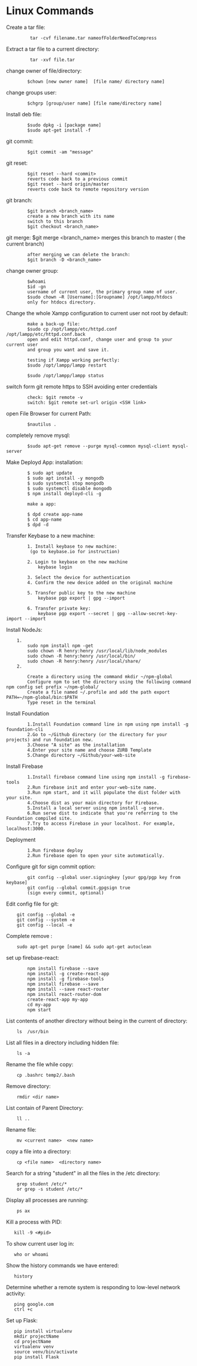 # Linux Commands

Create a tar file:

             tar -cvf filename.tar nameofFolderNeedToCompress

Extract a tar file to a current directory:

             tar -xvf file.tar
             
change owner of file/directory:

            $chown [new owner name]  [file name/ directory name]

change groups user:

            $chgrp [group/user name] [file name/directory name]

Install deb file:

            $sudo dpkg -i [package name]
            $sudo apt-get install -f 

git commit:

            $git commit -am "message"
            
git reset:

            $git reset --hard <commit>
            reverts code back to a previous commit
            $git reset --hard origin/master
            reverts code back to remote repository version
            
git branch:

            $git branch <branch_name>
            create a new branch with its name
            switch to this branch
            $git checkout <branch_name>
            
git merge:
            $git merge <branch_name>
            merges this branch to master ( the current branch)

            after merging we can delete the branch:
            $git branch -D <branch_name>
            
change owner group:

            $whoami
            $id -gn
            username of current user, the primary group name of user.
            $sudo chown –R [Username]:[Groupname] /opt/lampp/htdocs
            only for htdocs directory.

Change the whole Xampp configuration to current user not root by default:

            make a back-up file:
            $sudo cp /opt/lampp/etc/httpd.conf /opt/lampp/etc/httpd.conf.back
            open and edit httpd.conf, change user and group to your current user 
            and group you want and save it.

            testing if Xampp working perfectly:
            $sudo /opt/lampp/lampp restart

            $sudo /opt/lampp/lampp status
            
switch form git remote https to SSH avoiding enter credentials

            check: $git remote -v
            switch: $git remote set-url origin <SSH link>

open File Browser for current Path:

            $nautilus .

completely remove mysql:

            $sudo apt-get remove --purge mysql-common mysql-client mysql-server

Make Deployd App: installation: 

            $ sudo apt update
            $ sudo apt install -y mongodb
            $ sudo systemctl stop mongodb
            $ sudo systemctl disable mongodb
            $ npm install deployd-cli -g

            make a app:

            $ dpd create app-name
            $ cd app-name
            $ dpd -d

Transfer Keybase to a new machine:

            1. Install keybase to new machine:
             (go to keybase.io for instruction)

            2. Login to keybase on the new machine
                keybase login

            3. Select the device for authentication
            4. Confirm the new device added on the original machine

            5. Transfer public key to the new machine
                keybase pgp export | gpg --import
                
            6. Transfer private key:
                keybase pgp export --secret | gpg --allow-secret-key-import --import

Install NodeJs:

        1. 
            sudo npm install npm -get
            sudo chown -R henry:henry /usr/local/lib/node_modules
            sudo chown -R henry:henry /usr/local/bin/
            sudo chown -R henry:henry /usr/local/share/
        2.
        
            Create a directory using the command mkdir ~/npm-global
            Configure npm to set the directory using the following command npm config set prefix ~/npm-global/
            Create a file named ~/.profile and add the path export PATH=~/npm-global/bin:$PATH
            Type reset in the terminal
            
Install Foundation

            1.Install Foundation command line in npm using npm install -g foundation-cli
            2.Go to ~/Github directory (or the directory for your projects) and run foundation new.
            3.Choose "A site" as the installation
            4.Enter your site name and choose ZURB Template
            5.Change directory ~/Github/your-web-site

Install Firebase

            1.Install firebase command line using npm install -g firebase-tools
            2.Run firebase init and enter your-web-site name.
            3.Run npm start, and it will populate the dist folder with your site.
            4.Choose dist as your main directory for Firebase.
            5.Install a local server using npm install -g serve.
            6.Run serve dist to indicate that you're referring to the Foundation compiled site.
            7.Try to access Firebase in your localhost. For example, localhost:3000.
            
Deployment

            1.Run firebase deploy
            2.Run firebase open to open your site automatically.

Configure git for sign commit option:

            git config --global user.signingkey [your gpg/pgp key from keybase]
            git config --global commit.gpgsign true  
            (sign every commit, optional)

Edit config file for git:

	    git config --global -e
	    git config --system -e
	    git config --local -e

Complete remove :

	    sudo apt-get purge [name] && sudo apt-get autoclean 

set up firebase-react:

            npm install firebase --save
            npm install -g create-react-app
            npm install -g firebase-tools
            npm install firebase --save
            mpm install --save react-router
            npm install react-router-dom
            create-react-app my-app  
            cd my-app
            npm start  
List contents of another directory without being in the current of directory:

	    ls  /usr/bin
	    
List all files in a directory including hidden file:
            
	    ls -a
	    
Rename the file while copy:

	    cp .bashrc temp2/.bash
	    
Remove directory:

	    rmdir <dir name>
	    
List contain of Parent Directory:

	    ll ..
	  
Rename file:

	    mv <current name>  <new name>
	    
copy a file into a directory:

	    cp <file name>  <directory name>
	    
Search for a string "student" in all the files in the /etc directory:

	    grep student /etc/*
	    or grep -s student /etc/*  
	    
Display all processes are running:

	    ps ax
	    
Kill a process with PID:

	   kill -9 <#pid>
	   
To show current user log in:

	   who or whoami
	   
Show the history commands we have entered:

	   history
	   
Determine whether a remote system is responding to low-level network activity:

	   ping google.com
	   ctrl +c 
	
Set up Flask:

	   pip install virtualenv
	   mkdir projectName
	   cd projectName
	   virtualenv venv
	   source venv/bin/activate
	   pip install Flask
	   
	   

		
